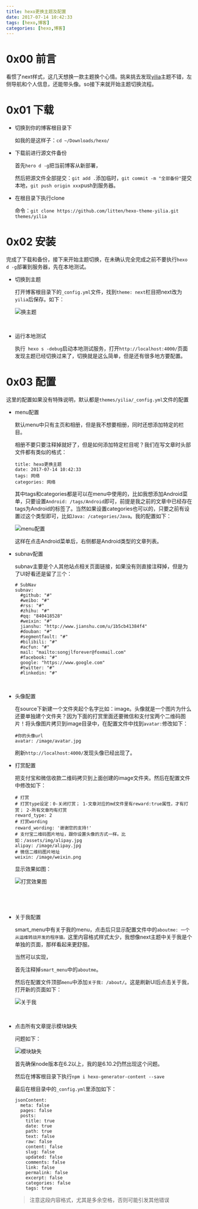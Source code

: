 ```yaml
---
title: hexo更换主题及配置
date: 2017-07-14 10:42:33
tags: [hexo,博客]
categories: [hexo,博客]
---
```


# 0x00 前言

看惯了next样式，这几天想换一款主题换个心情。挑来挑去发现[yilia](https://github.com/litten/hexo-theme-yilia)主题不错，左侧导航和个人信息，还能带头像。so接下来就开始主题切换流程。

# 0x01 下载

- 切换到你的博客根目录下

  如我的是这样子：`cd ~/Downloads/hexo/` 

- 下载前进行源文件备份

  首先`hero d -g`把当前博客从新部署，

  然后把源文件全部提交：`git add .`添加临时，`git commit -m "全部备份"`提交本地，`git push origin xxx`push到服务器。

- 在根目录下执行clone

  命令：`git clone https://github.com/litten/hexo-theme-yilia.git themes/yilia`

  <!-- more -->

# 0x02 安装

完成了下载和备份，接下来开始主题切换，在未确认完全完成之前不要执行`hexo d -g`部署到服务器，先在本地测试。

- 切换到主题

  打开博客根目录下的`_config.yml`文件，找到`theme: next`栏目把next改为`yilia`后保存。如下：

  ![换主题](hexo更换主题及配置/换主题.png)

  ​

- 运行本地测试

  执行` hexo s -debug`启动本地测试服务，打开`http://localhost:4000/`页面发现主题已经切换过来了，切换就是这么简单，但是还有很多地方要配置。

# 0x03 配置

这里的配置如果没有特殊说明，默认都是`themes/yilia/_config.yml`文件的配置

- menu配置

  默认menu中只有主页和相册，但是我不想要相册，同时还想添加特定的栏目。

  相册不要只要注释掉就好了，但是如何添加特定栏目呢？我们在写文章时头部文件都有类似的格式：

  ```
  title: hexo更换主题
  date: 2017-07-14 10:42:33
  tags: 网络
  categories: 网络
  ```

  其中tags和categories都是可以在menu中使用的，比如我想添加Android菜单，只要设置`Android: /tags/Android`即可，前提是我之前的文章中已经存在tags为Android的标签了。当然如果设置categories也可以的，只要之前有设置过这个类型即可，比如`Java: /categories/Java`。我的配置如下：

  ![menu配置](hexo更换主题及配置/menu配置.png)

  这样在点击Android菜单后，右侧都是Android类型的文章列表。

- subnav配置

  subnav主要是个人其他站点相关页面链接，如果没有则直接注释掉，但是为了UI好看还是留了三个：

  ```
  # SubNav
  subnav:
    #github: "#"
    #weibo: "#"
    #rss: "#"
    #zhihu: "#"
    #qq: "840418528"
    #weixin: "#"
    jianshu: "http://www.jianshu.com/u/1b5cb41384f4"
    #douban: "#"
    #segmentfault: "#"
    #bilibili: "#"
    #acfun: "#"
    mail: "mailto:songjlforever@foxmail.com"
    #facebook: "#"
    google: "https://www.google.com"
    #twitter: "#"
    #linkedin: "#"
  ```

  ​

- 头像配置

  在source下新建一个文件夹起个名字比如：image。头像就是一个图片为什么还要单独建个文件夹？因为下面的打赏里面还要微信和支付宝两个二维码图片！将头像图片拷贝到image目录中，在配置文件中找到`avatar:`修改如下：

  ```
  #你的头像url
  avatar: /image/avatar.jpg
  ```

  刷新`http://localhost:4000/`发现头像已经出现了。

- 打赏配置

  把支付宝和微信收款二维码拷贝到上面创建的image文件夹。然后在配置文件中修改如下：

  ```
  # 打赏
  # 打赏type设定：0-关闭打赏； 1-文章对应的md文件里有reward:true属性，才有打赏； 2-所有文章均有打赏
  reward_type: 2
  # 打赏wording
  reward_wording: '谢谢您的支持!'
  # 支付宝二维码图片地址，跟你设置头像的方式一样。比如：/assets/img/alipay.jpg
  alipay: /image/alipay.jpg
  # 微信二维码图片地址
  weixin: /image/weixin.png
  ```

  显示效果如图：

  ![打赏效果图](hexo更换主题及配置/打赏效果图.png)

  ​

  ​

- 关于我配置

  smart_menu中有关于我的menu，点击后只显示配置文件中的`aboutme: 一个从运维转战开发的程序猿。`这里内容格式样式太少，我想像next主题中关于我是个单独的页面，那样看起来更舒服。

  当然可以实现，

  首先注释掉`smart_menu`中的`aboutme`。

  然后在配置文件顶部`menu`中添加`关于我: /about/`。这是刷新UI后点击关于我，打开新的页面如下：

  ![关于我](hexo更换主题及配置/关于我.png)

  ​

- 点击所有文章提示模块缺失

  问题如下：

  ![模块缺失](hexo更换主题及配置/模块缺失.png)

  首先确保node版本在6.2以上，我的是6.10.2仍然出现这个问题。

  然后在博客根目录下执行`npm i hexo-generator-content --save`

  最后在根目录中的`_config.yml`里添加如下：

  ```
  jsonContent:
    meta: false
    pages: false
    posts:
      title: true
      date: true
      path: true
      text: false
      raw: false
      content: false
      slug: false
      updated: false
      comments: false
      link: false
      permalink: false
      excerpt: false
      categories: false
      tags: true
  ```

  > 注意这段内容格式，尤其是多余空格，否则可能引发其他错误

